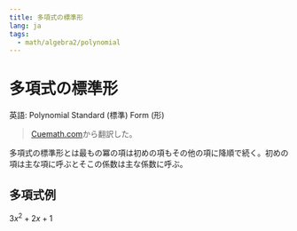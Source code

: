 ```yaml
---
title: 多項式の標準形
lang: ja
tags:
  - math/algebra2/polynomial
---
```


# 多項式の標準形

英語: Polynomial Standard (標準) Form (形)

> [Cuemath.com](https://www.cuemath.com/algebra/standard-form-polynomial/)から翻訳した。

多項式の標準形とは最もの冪の項は初めの項もその他の項に降順で続く。初めの項は主な項に呼ぶとそこの係数は主な係数に呼ぶ。

## 多項式例

$3x^2+2x+1$
